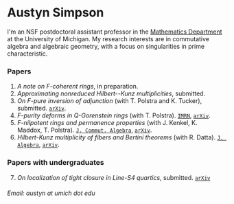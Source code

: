 # Austyn Simpson

I'm an NSF postdoctoral assistant professor in the [Mathematics Department](https://lsa.umich.edu/math) at the University of Michigan. My research interests are in commutative algebra and algebraic geometry, with a focus on singularities in prime characteristic.

### Papers
1.  *A note on F-coherent rings*, in preparation.
2. *Approximating nonreduced Hilbert--Kunz multiplicities*, submitted.
3. *On F-pure inversion of adjunction* (with T. Polstra and K. Tucker), submitted. [`arXiv`](https://arxiv.org/abs/2305.17591).
4. *F-purity deforms in Q-Gorenstein rings* (with T. Polstra). [`IMRN`](https://doi.org/10.1093/imrn/rnac254), [`arXiv`](https://arxiv.org/abs/2009.13444).
5. *F-nilpotent rings and permanence properties* (with J. Kenkel, K. Maddox, T. Polstra). [`J. Commut. Algebra`](https://projecteuclid.org/journals/jca/journal-of-commutative-algebra/acceptedpapers), [`arXiv`](https://arxiv.org/abs/1912.01150).
6. *Hilbert-Kunz multiplicity of fibers and Bertini theorems* (with R. Datta). [`J. Algebra`](https://doi.org/10.1016/j.jalgebra.2021.10.025), [`arXiv`](https://arxiv.org/abs/1908.04819).

### Papers with undergraduates
7. *On localization of tight closure in Line-S4 quartics*, submitted. [`arXiv`](https://arxiv.org/abs/2211.03220)

###### Email: austyn at umich dot edu
